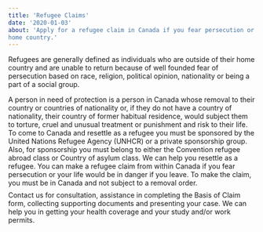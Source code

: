 ```yaml
---
title: 'Refugee Claims'
date: '2020-01-03'
about: 'Apply for a refugee claim in Canada if you fear persecution or are in danger if you return to your
home country.'
---
```

Refugees are generally defined as individuals who are outside of their home country and are unable to
return because of well founded fear of persecution based on race, religion, political opinion, nationality
or being a part of a social group.

<div style="margin:8px;"></div>
A person in need of protection is a person in Canada whose removal to their country or countries of
nationality or, if they do not have a country of nationality, their country of former habitual residence,
would subject them to torture, cruel and unusual treatment or punishment and risk to their life.
To come to Canada and resettle as a refugee you must be sponsored by the United Nations Refugee
Agency (UNHCR) or a private sponsorship group. Also, for sponsorship you must belong to either the
Convention refugee abroad class or Country of asylum class. We can help you resettle as a refugee.
You can make a refugee claim from within Canada if you fear persecution or your life would be in danger
if you leave. To make the claim, you must be in Canada and not subject to a removal order.

<div style="margin:8px;"></div>
Contact us for consultation, assistance in completing the Basis of Claim form, collecting supporting
documents and presenting your case. We can help you in getting your health coverage and your study
and/or work permits.